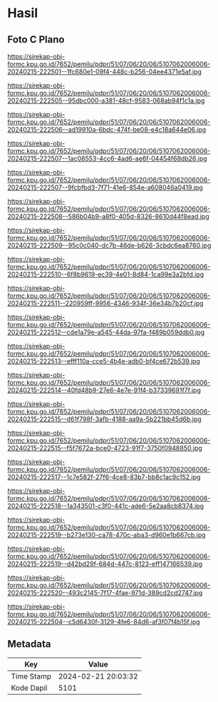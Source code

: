 # Hasil

## Foto C Plano

https://sirekap-obj-formc.kpu.go.id/7652/pemilu/pdpr/51/07/06/20/06/5107062006006-20240215-222501--1fc680e1-09f4-448c-b256-04ee4371e5af.jpg

https://sirekap-obj-formc.kpu.go.id/7652/pemilu/pdpr/51/07/06/20/06/5107062006006-20240215-222505--95dbc000-a381-48cf-9583-068ab94f1c1a.jpg

https://sirekap-obj-formc.kpu.go.id/7652/pemilu/pdpr/51/07/06/20/06/5107062006006-20240215-222506--ad19910a-6bdc-474f-be08-e4c18a644e06.jpg

https://sirekap-obj-formc.kpu.go.id/7652/pemilu/pdpr/51/07/06/20/06/5107062006006-20240215-222507--1ac08553-4cc6-4ad6-ae6f-04454f68db26.jpg

https://sirekap-obj-formc.kpu.go.id/7652/pemilu/pdpr/51/07/06/20/06/5107062006006-20240215-222507--9fcbfbd3-7f71-41e6-854e-a608046a0419.jpg

https://sirekap-obj-formc.kpu.go.id/7652/pemilu/pdpr/51/07/06/20/06/5107062006006-20240215-222508--586b04b9-a8f0-405d-8326-8610d44f8ead.jpg

https://sirekap-obj-formc.kpu.go.id/7652/pemilu/pdpr/51/07/06/20/06/5107062006006-20240215-222509--95c0c040-dc7b-46de-b626-3cbdc6ea8760.jpg

https://sirekap-obj-formc.kpu.go.id/7652/pemilu/pdpr/51/07/06/20/06/5107062006006-20240215-222510--6f8b9619-ec39-4e01-8d84-1ca99e3a2bfd.jpg

https://sirekap-obj-formc.kpu.go.id/7652/pemilu/pdpr/51/07/06/20/06/5107062006006-20240215-222511--220959ff-9956-4346-934f-36e34b7b20cf.jpg

https://sirekap-obj-formc.kpu.go.id/7652/pemilu/pdpr/51/07/06/20/06/5107062006006-20240215-222512--cde1a79e-a545-44da-97fa-f489b059ddb0.jpg

https://sirekap-obj-formc.kpu.go.id/7652/pemilu/pdpr/51/07/06/20/06/5107062006006-20240215-222513--efff110a-cce5-4b4e-adb0-bf4ce672b539.jpg

https://sirekap-obj-formc.kpu.go.id/7652/pemilu/pdpr/51/07/06/20/06/5107062006006-20240215-222514--40fd48b9-27e6-4e7e-91f4-b37339691f7f.jpg

https://sirekap-obj-formc.kpu.go.id/7652/pemilu/pdpr/51/07/06/20/06/5107062006006-20240215-222515--d61f798f-3afb-4188-aa9a-5b221bb45d6b.jpg

https://sirekap-obj-formc.kpu.go.id/7652/pemilu/pdpr/51/07/06/20/06/5107062006006-20240215-222515--f5f7672a-bce0-4723-91f7-3750f0948850.jpg

https://sirekap-obj-formc.kpu.go.id/7652/pemilu/pdpr/51/07/06/20/06/5107062006006-20240215-222517--1c7e582f-27f6-4ce8-83b7-bb8c1ac9c152.jpg

https://sirekap-obj-formc.kpu.go.id/7652/pemilu/pdpr/51/07/06/20/06/5107062006006-20240215-222518--1a343501-c3f0-441c-ade6-5e2aa8cb8374.jpg

https://sirekap-obj-formc.kpu.go.id/7652/pemilu/pdpr/51/07/06/20/06/5107062006006-20240215-222519--b273e130-ca78-470c-aba3-d960e1b667cb.jpg

https://sirekap-obj-formc.kpu.go.id/7652/pemilu/pdpr/51/07/06/20/06/5107062006006-20240215-222519--d42bd29f-684d-447c-8123-eff147166539.jpg

https://sirekap-obj-formc.kpu.go.id/7652/pemilu/pdpr/51/07/06/20/06/5107062006006-20240215-222520--493c2145-7f17-4fae-971d-389cd2cd2747.jpg

https://sirekap-obj-formc.kpu.go.id/7652/pemilu/pdpr/51/07/06/20/06/5107062006006-20240215-222504--c5d6430f-3129-4fe6-84d6-af3f07f4b15f.jpg


## Metadata

| Key        | Value               |
| ---------- | ------------------- |
| Time Stamp | 2024-02-21 20:03:32 |
| Kode Dapil | 5101                |



